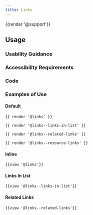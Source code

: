 ```yaml
---
title: Links
---
```

{{render '@support'}}


## Usage

### Usability Guidance

### Accessibility Requirements

### Code

### Examples of Use

#### Default

```
{{ render '@links' }}

{{ render '@links--links-in-list' }}

{{ render '@links--related-links' }}

{{ render '@links--resource-links' }}

```
#### Inline

```
{{view '@links'}}

```

#### Links In List


```
{{view '@links--links-in-list'}}

```

#### Related Links

```
{{view '@links--related-links'}}

```

